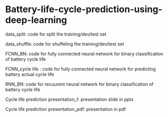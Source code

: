 # Battery-life-cycle-prediction-using-deep-learning


data_split:  code for split the training/dev/test set

data_shuffle: code for shuffeling the training/dev/test set

FCNN_BN: code for fully connected neural network for binary classification of battery cycle life

FCNN_cycle life : code for fully connected neural network for predicting battery actual cycle life

RNN_BN: code for recuurent neural network for binary classification of battery cycle life

Cycle life prediction presentation_f: presentation slide in pptx

Cycle life prediction presentation_pdf: presentation in pdf
